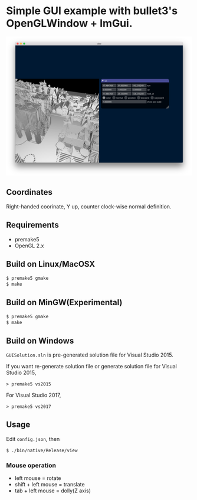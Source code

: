 # Simple GUI example with bullet3's OpenGLWindow + ImGui.

![](screenshot/nanort_gui.png)

## Coordinates

Right-handed coorinate, Y up, counter clock-wise normal definition.

## Requirements

* premake5
* OpenGL 2.x

## Build on Linux/MacOSX

    $ premake5 gmake
    $ make

## Build on MinGW(Experimental)

    $ premake5 gmake
    $ make

## Build on Windows

`GUISolution.sln` is pre-generated solution file for Visual Studio 2015.

If you want re-generate solution file or generate solution file for Visual Studio 2015,

    > premake5 vs2015

For Visual Studio 2017,

    > premake5 vs2017


## Usage

Edit `config.json`, then

    $ ./bin/native/Release/view

### Mouse operation

* left mouse = rotate
* shift + left mouse = translate
* tab + left mouse = dolly(Z axis)

